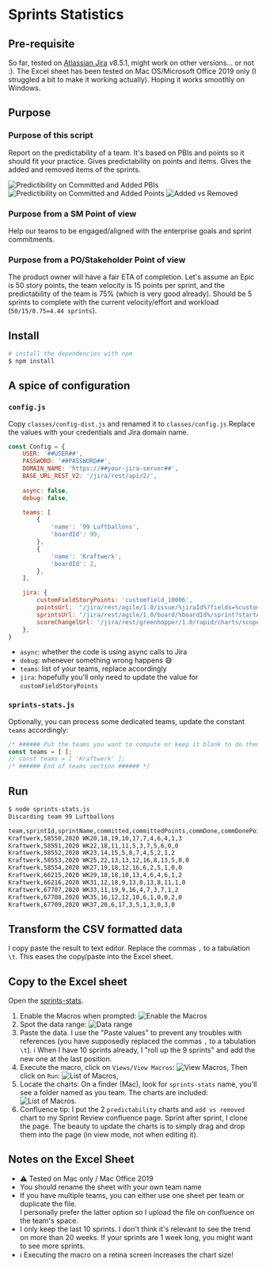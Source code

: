 # Sprints Statistics

## Pre-requisite
So far, tested on [Atlassian Jira](https://www.atlassian.com/software/jira) v8.5.1, might work on other versions... or not :).
The Excel sheet has been tested on Mac OS/Microsoft Office 2019 only (I struggled a bit to make it working actually). Hoping it works smoothly on Windows.

## Purpose
### Purpose of this script
Report on the predictability of a team. It's based on PBIs and points so it should fit your practice.
Gives predictability on points and items. Gives the added and removed items of the sprints.

![Predictibility on Committed and Added PBIs](Kraftwerk/Predictability%20on%20Committed%20and%20Added%20PBIs.png)
![Predictibility on Committed and Added Points](Kraftwerk/Predictability%20on%20Committed%20and%20Added%20Points.png)
![Added vs Removed](Kraftwerk/Added%20vs%20Removed.png)

### Purpose from a SM Point of view
Help our teams to be engaged/aligned with the enterprise goals and sprint commitments.

### Purpose from a PO/Stakeholder Point of view
The product owner will have a fair ETA of completion.
Let's assume an Epic is 50 story points, the team velocity is 15 points per sprint, and the predictability of the team is 75% (which is very good already).
Should be 5 sprints to complete with the current velocity/effort and workload (`50/15/0.75=4.44 sprints`). 

## Install
```bash
# install the dependencies with npm
$ npm install
```

## A spice of configuration

### `config.js`
Copy `classes/config-dist.js` and renamed it to `classes/config.js`
Replace the values with your credentials and Jira domain name.

```javascript
const Config = {
    USER: '##USER##',
    PASSWORD: '##PASSWORD##',
    DOMAIN_NAME: 'https://##your-jira-server##',
    BASE_URL_REST_V2: '/jira/rest/api/2/',
    
    async: false,
    debug: false,

    teams: [
        {
            'name': '99 Luftballons',
            'boardId': 99,
        },
        {
            'name': 'Kraftwerk',
            'boardId': 2,
        },
    ],

    jira: {
        customFieldStoryPoints: 'customfield_10006',
        pointsUrl:  "/jira/rest/agile/1.0/issue/%jiraId%?fields=%customFieldStoryPoints%,issuetype",
        sprintsUrl: "/jira/rest/agile/1.0/board/%boardId%/sprint?startAt=%startAt%",
        scoreChangelUrl: '/jira/rest/greenhopper/1.0/rapid/charts/scopechangeburndownchart?rapidViewId=%boardId%&sprintId=%sprintId%',
    },
}
```

- `async`: whether the code is using async calls to Jira
- `debug`: whenever something wrong happens :sweat_smile:
- `teams`: list of your teams, replace accordingly
- `jira`: hopefully you'll only need to update the value for `customFieldStoryPoints`

### `sprints-stats.js`
Optionally, you can process some dedicated teams, update the constant `teams` accordingly:

```javascript
/* ###### Put the teams you want to compute or keep it blank to do them all ###### */
const teams = [ ];
// const teams = [ 'Kraftwerk' ];
/* ###### End of teams section ###### */
```

## Run
```bash
$ node sprints-stats.js 
Discarding team 99 Luftballons

team,sprintId,sprintName,committed,committedPoints,commDone,commDonePoints,added,addedPoints,addedDone,addedDonePoints,removed,removedPoints
Kraftwerk,58550,2020 WK20,18,19,10,17,7,4,6,4,1,3
Kraftwerk,58551,2020 WK22,18,11,11,5,3,7,5,6,0,0
Kraftwerk,58552,2020 WK23,14,15,5,8,7,4,5,2,1,2
Kraftwerk,58553,2020 WK25,22,13,13,12,16,8,13,5,0,0
Kraftwerk,58554,2020 WK27,19,18,12,16,6,2,5,1,0,0
Kraftwerk,66215,2020 WK29,18,18,10,13,4,6,4,6,1,2
Kraftwerk,66216,2020 WK31,12,18,9,13,8,13,8,11,1,0
Kraftwerk,67707,2020 WK33,11,19,9,16,4,7,3,7,1,2
Kraftwerk,67708,2020 WK35,16,12,12,10,6,1,0,0,2,0
Kraftwerk,67709,2020 WK37,20,6,17,3,5,1,3,0,3,0
```

## Transform the CSV formatted data
I copy paste the result to text editor. Replace the commas `,` to a tabulation `\t`.
This eases the copy/paste into the Excel sheet.

## Copy to the Excel sheet
Open the [sprints-stats](../../assets/sprints-stats.xlsm).

1. Enable the Macros when prompted:
![Enable the Macros](images/excel-enable-macros.png)
2. Spot the data range:
![Data range](images/excel-data-range.png)
3. Paste the data.
I use the "Paste values" to prevent any troubles with references (you have supposedly replaced the commas `,` to a tabulation `\t`).
:information_source: When I have 10 sprints already, I "roll up the 9 sprints" and add the new one at the last position.
4. Execute the macro, click on `Views/View Macros`:
![View Macros](images/excel-view-macros.png),
Then click on `Run`:
![List of Macros](images/excel-macros.png),
5. Locate the charts:
On a finder (Mac), look for `sprints-stats` name, you'll see a folder named as you team.
The charts are included:
![List of Macros](images/finder-locate-charts.png).
6. Confluence tip:
I put the 2 `predictability` charts and `add vs removed` chart to my Sprint Review confluence page.
Sprint after sprint, I clone the page. The beauty to update the charts is to simply drag and drop them into the page (in view mode, not when editing it).

## Notes on the Excel Sheet
- :warning: Tested on Mac only / Mac Office 2019
- You should rename the sheet with your own team name
- If you have multiple teams, you can either use one sheet per team or duplicate the file.\
I personally prefer the latter option so I upload the file on confluence on the team's space. 
- I only keep the last 10 sprints. I don't think it's relevant to see the trend on more than 20 weeks.
If your sprints are 1 week long, you might want to see more sprints.
- :information_source: Executing the macro on a retina screen increases the chart size!